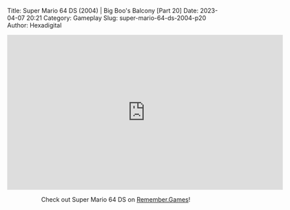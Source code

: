 Title: Super Mario 64 DS (2004) | Big Boo's Balcony [Part 20]
Date: 2023-04-07 20:21
Category: Gameplay
Slug: super-mario-64-ds-2004-p20
Author: Hexadigital

<center><iframe src="https://www.youtube.com/embed/WkA5fYdSH0Y?feature=oembed" allow="accelerometer; autoplay; encrypted-media; gyroscope; picture-in-picture" width="640" height="360" frameborder="0"></iframe>

Check out Super Mario 64 DS on [Remember.Games](https://remember.games/game/2250/super-mario-64-ds/)!</center>